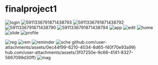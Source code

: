 # finalproject1
![login](https://github.com/user-attachments/assets/45139a5e-e8f7-4e34-819b-47845f4d9e33)
![5911336791871438793](https://github.com/user-attachments/assets/44fbb348-8bd5-4047-810b-d42d2150f2c0)
![5911336791871438792](https://github.com/user-attachments/assets/eac67319-aaa6-434a-b221-5c482985988e)
![5911336791871438790](https://github.com/user-attachments/assets/be24c870-3678-442b-9fe2-0672bc1fe4a6)
![5911336791871438794](https://github.com/user-attachments/assets/424ef360-4b7d-4e7b-b41b-874bba0ff720)
![app](https://github.com/user-attachments/assets/8117a164-e45b-4c6d-aa60-403a12975421)
![edit](https://github.com/user-attachments/assets/e0b15a83-750f-4cf0-bd93-d340f0a19f04)
![home](https://github.com/user-attachments/assets/a9bedeb4-9f1b-4b17-a336-e78c6ad62e2a)
![slide](https://github.com/user-attachments/assets/d3308405-ef66-45f1-8103-2acf246167de)
![profile](https://github.com/user-attachments/assets/9f7dd6b1-bb8c-4967-ae5b-65bc5b4885fd)

![reg](https://github.com/user-attachments/assets/c86412e3-fd43-42f2-85d9-8492b3f0d25d)
![rem](https://github.com/user-attachments/assets/2a6a1b79-01a7-4efc-98be-fe0a3b937b2d)
![reminder](https://github.com/user-attachments/assets/71b892b7-d7c8-4fb2-acd9-d067ff25c190)
![sche](https://github.com/user-attachments/assets/06456f79-9e58-41e8-bd92-dda13e0d0878)
github.com/user-attachments/assets/0ec44f99-6210-4034-8d65-f40f70e93a99)
hub.com/user-attachments/assets/3f07250e-9c66-4141-8327-5667099d30ff)
![mag](https://github.com/user-attachments/assets/85c6dccd-c084-4bfb-94d7-85d58e21b4e5)
